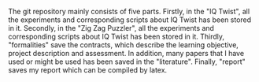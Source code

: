 The git repository mainly consists of five parts.
Firstly, in the "IQ Twist", all the experiments and corresponding scripts about IQ Twist has been stored in it.
Secondly, in the "Zig Zag Puzzler", all the experiments and corresponding scripts about IQ Twist has been stored in it.
Thirdly, "formalities" save the contracts, which describe the learning objective, project description and assessment.
In addition, many papers that I have used or might be used has been saved in the "literature".
Finally, "report" saves my report which can be compiled by latex.
